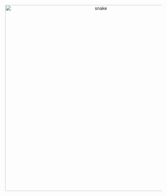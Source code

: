 <p align="center">
 <img width="600" src="https://github.com/AlexFromNorth/AlexFromNorth/blob/main/assets/github-snake.svg" alt="snake"/>
</p>
